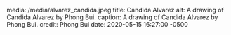 media: /media/alvarez_candida.jpeg
title: Candida Alvarez
alt: A drawing of Candida Alvarez by Phong Bui.
caption: A drawing of Candida Alvarez by Phong Bui.
credit: Phong Bui
date: 2020-05-15 16:27:00 -0500

